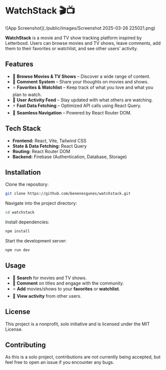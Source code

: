 # WatchStack 🎬📺

![App Screenshot](./public/images/Screenshot 2025-03-26 225021.png)


**WatchStack** is a movie and TV show tracking platform inspired by Letterboxd. Users can browse movies and TV shows, leave comments, add them to their favorites or watchlist, and see other users' activity.

## Features
- 🔎 **Browse Movies & TV Shows** – Discover a wide range of content.
- 💬 **Comment System** – Share your thoughts on movies and shows.
- ⭐ **Favorites & Watchlist** – Keep track of what you love and what you plan to watch.
- 👥 **User Activity Feed** – Stay updated with what others are watching.
- ⚡ **Fast Data Fetching** – Optimized API calls using React Query.
- 🔗 **Seamless Navigation** – Powered by React Router DOM.

## Tech Stack
- **Frontend:** React, Vite, Tailwind CSS
- **State & Data Fetching:** React Query
- **Routing:** React Router DOM
- **Backend:** Firebase (Authentication, Database, Storage)

## Installation

Clone the repository:

```bash
git clone https://github.com/benenesgunes/watchstack.git
```
Navigate into the project directory:

```bash
cd watchstack
```
Install dependencies:
```bash
npm install
```
Start the development server:
```bash
npm run dev
```
## Usage

- 🔎 **Search** for movies and TV shows.
- 💬 **Comment** on titles and engage with the community.
- ⭐ **Add** movies/shows to your **favorites** or **watchlist**.
- 👥 **View activity** from other users.

## License

This project is a nonprofit, solo initiative and is licensed under the MIT License.

## Contributing

As this is a solo project, contributions are not currently being accepted, but feel free to open an issue if you encounter any bugs.
